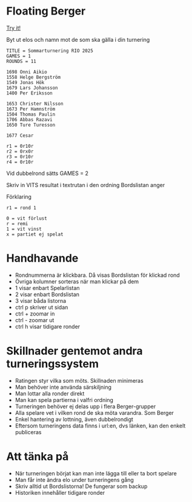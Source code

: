 # Floating Berger

[Try it!](https://christernilsson.github.io/2025/013-FloatingBerger/)

Byt ut elos och namn mot de som ska gälla i din turnering

```
TITLE = Sommarturnering RIO 2025
GAMES = 1
ROUNDS = 11

1698 Onni Aikio
1558 Helge Bergström
1549 Jonas Hök
1679 Lars Johansson
1400 Per Eriksson

1653 Christer Nilsson
1673 Per Hamnström
1504 Thomas Paulin
1706 Abbas Razavi
1650 Ture Turesson

1677 Cesar

r1 = 0r10r
r2 = 0rx0r
r3 = 0r10r
r4 = 0r10r
```

Vid dubbelrond sätts GAMES = 2  

Skriv in VITS resultat i textrutan i den ordning Bordslistan anger  

Förklaring
```
r1 = rond 1

0 = vit förlust
r = remi
1 = vit vinst
x = partiet ej spelat
```

# Handhavande

* Rondnummerna är klickbara. Då visas Bordslistan för klickad rond
* Övriga kolumner sorteras när man klickar på dem
* 1 visar enbart Spelarlistan
* 2 visar enbart Bordslistan
* 3 visar båda listorna
* ctrl p skriver ut sidan
* ctrl + zoomar in
* ctrl - zoomar ut
* ctrl h visar tidigare ronder

# Skillnader gentemot andra turneringssystem

* Ratingen styr vilka som möts. Skillnaden minimeras
* Man behöver inte använda särskiljning
* Man lottar alla ronder direkt
* Man kan spela partierna i valfri ordning
* Turneringen behöver ej delas upp i flera Berger-grupper
* Alla spelare vet i vilken rond de ska möta varandra. Som Berger
* Enkel hantering av lottning, även dubbelrondigt
* Eftersom turneringens data finns i url:en, dvs länken, kan den enkelt publiceras

# Att tänka på

* När turneringen börjat kan man inte lägga till eller ta bort spelare
* Man får inte ändra elo under turneringens gång
* Skriv alltid ut Bordslistorna! De fungerar som backup
* Historiken innehåller tidigare ronder